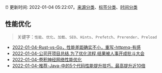 :alarm_clock: 更新时间: 2022-01-04 05:22:07。[来源分类](../README.md)、[标签分类](../TAGS.md)、[时间分类](../TIMELINE.md)

## 性能优化


> 关键字：`性能`、`优化`、`加载`、`SEO`、`Hints`、`Prefetch`、`Prerender`、`Preload`



- [2022-01-04-Rust-vs-Go，性能差距确实不小，重写-httpmq-有感](https://www.v2ex.com/t/826063) 
- [2022-01-04-公司开项目总结,为了优化流程,结果被人事开成批斗大会](https://www.v2ex.com/t/826049) 
- [2022-01-04-卷积神经网络性能优化](https://toutiao.io/k/9uk11oc) 
- [2022-01-04-推荐-Java-中的5个代码性能提升技巧，最高提升近10倍](https://toutiao.io/k/eyom45a) 